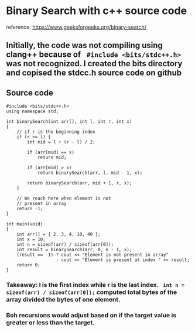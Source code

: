 # Binary Search with c++ source code

reference: https://www.geeksforgeeks.org/binary-search/

## Initially, the code was not compiling using clang++ because of ``` #include <bits/stdc++.h>``` was not recognized. I created the bits directory and copised the stdcc.h source code on github  


## Source code
```
#include <bits/stdc++.h> 
using namespace std; 
  
int binarySearch(int arr[], int l, int r, int x) 
{ 
    // if r is the beginning index
    if (r >= l) { 
        int mid = l + (r - l) / 2; 
  
        if (arr[mid] == x) 
            return mid; 
 
        if (arr[mid] > x) 
            return binarySearch(arr, l, mid - 1, x); 
  
        return binarySearch(arr, mid + 1, r, x); 
    } 
  
    // We reach here when element is not 
    // present in array 
    return -1; 
} 
  
int main(void) 
{ 
    int arr[] = { 2, 3, 4, 10, 40 }; 
    int x = 10; 
    int n = sizeof(arr) / sizeof(arr[0]); 
    int result = binarySearch(arr, 0, n - 1, x); 
    (result == -1) ? cout << "Element is not present in array"
                   : cout << "Element is present at index " << result; 
    return 0; 
} 
```
### Takeaway: l is the first index while r is the last index. ``` int n = sizeof(arr) / sizeof(arr[0]);``` computed total bytes of the array divided the bytes of one element.
### Boh recursions would adjust based on if the target value is greater or less than the target.


